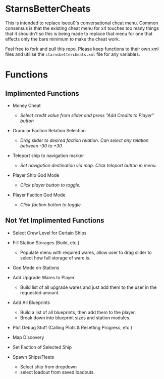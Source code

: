 # StarnsBetterCheats
This is intended to replace iseeu0's conversational cheat menu.
Common consensus is that the existing cheat menu for x4 touches too many things that it shouldn't so this is being made to replace that menu for one that effects only the bare minimum to make the cheat work.

Feel free to fork and pull this repo. Please keep functions to their own xml files and utilise the `starnsbettercheats.xml` file for any variables.


# Functions
## Implimented Functions

* Money Cheat
	- *Select credit value from slider and press "Add Credits to Player" button*

* Granular Faction Relation Selection
	- *Drag slider to desired faction relation. Can select any relation between -30 to +30*

* Teleport ship to navigation marker
	- *Set navigation destination via map. Click teleport button in menu.*

* Player Ship God Mode
	- *Click player button to toggle.* 
* Player Faction God Mode
	- *Click faction button to toggle.*

## Not Yet Implimented Functions
* Select Crew Level for Certain Ships
* Fill Station Storages (Build, etc.)
	- Populate menu with required wares, allow user to drag slider to select how full storage of ware is.
*  God Mode on Stations
* Add Upgrade Wares to Player
	-  Build list of all upgrade wares and just add them to the user in the requested amount.

* Add All Blueprints
	- Build a list of all blueprints, then add them to the player.
	- Break down into blueprint sizes and station modules.
* Plot Debug Stuff (Calling Plots & Resetting Progress, etc.)

* Map Discovery

* Set Faction of Selected Ship
* Spawn Ships/Fleets
	- Select ship from dropdown
	- select loadout from saved loadouts.

